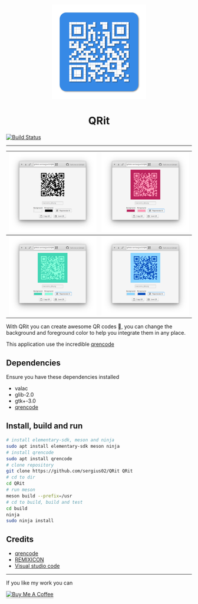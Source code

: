 <p align="center">
  <img src="data/icons/128/com.github.sergius02.qrit.svg" alt="Icon" />
</p>
<h1 align="center">QRit</h1>

[![Build Status](https://travis-ci.org/sergius02/QRit.svg?branch=master)](https://travis-ci.org/sergius02/QRit)

----------

|![alt](screenshots/QRit.png) |![alt](screenshots/QRit2.png)|
|---------------------|---------------------|
|![alt](screenshots/QRit3.png) |![alt](screenshots/QRit4.png)|

With QRit you can create awesome QR codes 🤖️, you can change the background and foreground color to help you integrate them in any place.

This application use the incredible [qrencode](https://github.com/fukuchi/libqrencode)

## Dependencies

Ensure you have these dependencies installed

* valac
* glib-2.0
* gtk+-3.0
* [qrencode](https://fukuchi.org/works/qrencode/)

## Install, build and run

```bash
# install elementary-sdk, meson and ninja
sudo apt install elementary-sdk meson ninja
# install qrencode
sudo apt install qrencode
# clone repository
git clone https://github.com/sergius02/QRit QRit
# cd to dir
cd QRit
# run meson
meson build --prefix=/usr
# cd to build, build and test
cd build
ninja
sudo ninja install
```

## Credits

* [qrencode](https://github.com/fukuchi/libqrencode)
* [REMIXICON](https://remixicon.com/)
* [Visual studio code](https://code.visualstudio.com/)

----------

If you like my work you can

<a href="https://www.buymeacoffee.com/sergius02" target="_blank"><img src="https://www.buymeacoffee.com/assets/img/custom_images/orange_img.png" alt="Buy Me A Coffee" style="height: 41px !important;width: 174px !important;box-shadow: 0px 3px 2px 0px rgba(190, 190, 190, 0.5) !important;-webkit-box-shadow: 0px 3px 2px 0px rgba(190, 190, 190, 0.5) !important;" ></a>